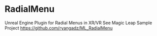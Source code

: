 # RadialMenu
Unreal Engine Plugin for Radial Menus in XR/VR
See Magic Leap Sample Project https://github.com/ryangadz/ML_RadialMenu
